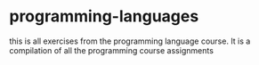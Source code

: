 # programming-languages
this is all exercises from the programming language course.
It is a compilation of all the programming course assignments
